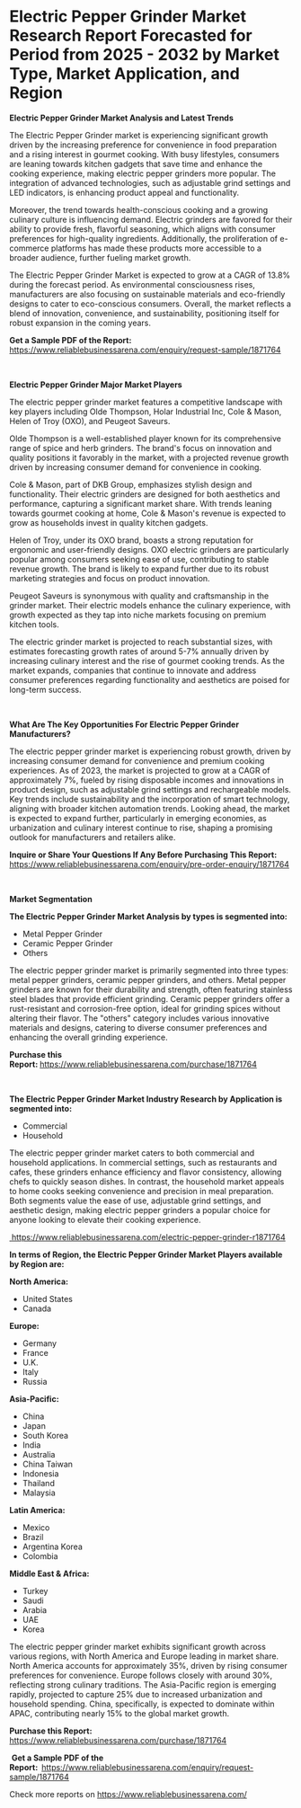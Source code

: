 <p><h1>Electric Pepper Grinder Market Research Report Forecasted for Period from 2025 -  2032 by Market Type, Market Application, and Region</h1></p><p><strong>Electric Pepper Grinder Market Analysis and Latest Trends</strong></p>
<p><p>The Electric Pepper Grinder market is experiencing significant growth driven by the increasing preference for convenience in food preparation and a rising interest in gourmet cooking. With busy lifestyles, consumers are leaning towards kitchen gadgets that save time and enhance the cooking experience, making electric pepper grinders more popular. The integration of advanced technologies, such as adjustable grind settings and LED indicators, is enhancing product appeal and functionality.</p><p>Moreover, the trend towards health-conscious cooking and a growing culinary culture is influencing demand. Electric grinders are favored for their ability to provide fresh, flavorful seasoning, which aligns with consumer preferences for high-quality ingredients. Additionally, the proliferation of e-commerce platforms has made these products more accessible to a broader audience, further fueling market growth.</p><p>The Electric Pepper Grinder Market is expected to grow at a CAGR of 13.8% during the forecast period. As environmental consciousness rises, manufacturers are also focusing on sustainable materials and eco-friendly designs to cater to eco-conscious consumers. Overall, the market reflects a blend of innovation, convenience, and sustainability, positioning itself for robust expansion in the coming years.</p></p>
<p><strong>Get a Sample PDF of the Report:&nbsp;</strong> <a href="https://www.reliablebusinessarena.com/enquiry/request-sample/1871764?utm_campaign=2136&utm_medium=2&utm_source=Github&utm_content=ia&utm_term=05022025&utm_id=electric-pepper-grinder">https://www.reliablebusinessarena.com/enquiry/request-sample/1871764</a></p>
<p>&nbsp;</p>
<p><strong>Electric Pepper Grinder Major Market Players</strong></p>
<p><p>The electric pepper grinder market features a competitive landscape with key players including Olde Thompson, Holar Industrial Inc, Cole & Mason, Helen of Troy (OXO), and Peugeot Saveurs. </p><p>Olde Thompson is a well-established player known for its comprehensive range of spice and herb grinders. The brand's focus on innovation and quality positions it favorably in the market, with a projected revenue growth driven by increasing consumer demand for convenience in cooking.</p><p>Cole & Mason, part of DKB Group, emphasizes stylish design and functionality. Their electric grinders are designed for both aesthetics and performance, capturing a significant market share. With trends leaning towards gourmet cooking at home, Cole & Mason's revenue is expected to grow as households invest in quality kitchen gadgets.</p><p>Helen of Troy, under its OXO brand, boasts a strong reputation for ergonomic and user-friendly designs. OXO electric grinders are particularly popular among consumers seeking ease of use, contributing to stable revenue growth. The brand is likely to expand further due to its robust marketing strategies and focus on product innovation.</p><p>Peugeot Saveurs is synonymous with quality and craftsmanship in the grinder market. Their electric models enhance the culinary experience, with growth expected as they tap into niche markets focusing on premium kitchen tools.</p><p>The electric grinder market is projected to reach substantial sizes, with estimates forecasting growth rates of around 5-7% annually driven by increasing culinary interest and the rise of gourmet cooking trends. As the market expands, companies that continue to innovate and address consumer preferences regarding functionality and aesthetics are poised for long-term success.</p></p>
<p>&nbsp;</p>
<p><strong>What Are The Key Opportunities For Electric Pepper Grinder Manufacturers?</strong></p>
<p><p>The electric pepper grinder market is experiencing robust growth, driven by increasing consumer demand for convenience and premium cooking experiences. As of 2023, the market is projected to grow at a CAGR of approximately 7%, fueled by rising disposable incomes and innovations in product design, such as adjustable grind settings and rechargeable models. Key trends include sustainability and the incorporation of smart technology, aligning with broader kitchen automation trends. Looking ahead, the market is expected to expand further, particularly in emerging economies, as urbanization and culinary interest continue to rise, shaping a promising outlook for manufacturers and retailers alike.</p></p>
<p><strong>Inquire or Share Your Questions If Any Before Purchasing This Report:</strong> <a href="https://www.reliablebusinessarena.com/enquiry/pre-order-enquiry/1871764?utm_campaign=2136&utm_medium=2&utm_source=Github&utm_content=ia&utm_term=05022025&utm_id=electric-pepper-grinder">https://www.reliablebusinessarena.com/enquiry/pre-order-enquiry/1871764</a></p>
<p>&nbsp;</p>
<p><strong>Market Segmentation</strong></p>
<p><strong>The Electric Pepper Grinder Market Analysis by types is segmented into:</strong></p>
<p><ul><li>Metal Pepper Grinder</li><li>Ceramic Pepper Grinder</li><li>Others</li></ul></p>
<p><p>The electric pepper grinder market is primarily segmented into three types: metal pepper grinders, ceramic pepper grinders, and others. Metal pepper grinders are known for their durability and strength, often featuring stainless steel blades that provide efficient grinding. Ceramic pepper grinders offer a rust-resistant and corrosion-free option, ideal for grinding spices without altering their flavor. The "others" category includes various innovative materials and designs, catering to diverse consumer preferences and enhancing the overall grinding experience.</p></p>
<p><strong>Purchase this Report:&nbsp;</strong><a href="https://www.reliablebusinessarena.com/purchase/1871764?utm_campaign=2136&utm_medium=2&utm_source=Github&utm_content=ia&utm_term=05022025&utm_id=electric-pepper-grinder">https://www.reliablebusinessarena.com/purchase/1871764</a></p>
<p>&nbsp;</p>
<p><strong>The Electric Pepper Grinder Market Industry Research by Application is segmented into:</strong></p>
<p><ul><li>Commercial</li><li>Household</li></ul></p>
<p><p>The electric pepper grinder market caters to both commercial and household applications. In commercial settings, such as restaurants and cafes, these grinders enhance efficiency and flavor consistency, allowing chefs to quickly season dishes. In contrast, the household market appeals to home cooks seeking convenience and precision in meal preparation. Both segments value the ease of use, adjustable grind settings, and aesthetic design, making electric pepper grinders a popular choice for anyone looking to elevate their cooking experience.</p></p>
<p><a href="https://www.reliablebusinessarena.com/electric-pepper-grinder-r1871764?utm_campaign=2136&utm_medium=2&utm_source=Github&utm_content=ia&utm_term=05022025&utm_id=electric-pepper-grinder">&nbsp;https://www.reliablebusinessarena.com/electric-pepper-grinder-r1871764</a></p>
<p><strong>In terms of Region, the Electric Pepper Grinder Market Players available by Region are:</strong></p>
<p>
    <p> <strong> North America: </strong>
        <ul>
            <li>United States</li>
            <li>Canada</li>
        </ul>
        </p> 
    <p> <strong> Europe: </strong>
        <ul>
            <li>Germany</li>
            <li>France</li>
            <li>U.K.</li>
            <li>Italy</li>
            <li>Russia</li>
        </ul>
        </p> 
    <p> <strong> Asia-Pacific: </strong>
        <ul>
            <li>China</li>
            <li>Japan</li>
            <li>South Korea</li>
            <li>India</li>
            <li>Australia</li>
            <li>China Taiwan</li>
            <li>Indonesia</li>
            <li>Thailand</li>
            <li>Malaysia</li>
        </ul>
        </p> 
    <p> <strong> Latin America: </strong>
        <ul>
            <li>Mexico</li>
            <li>Brazil</li>
            <li>Argentina Korea</li>
            <li>Colombia</li>
        </ul>
        </p> 
    <p> <strong> Middle East & Africa: </strong>
        <ul>
            <li>Turkey</li>
            <li>Saudi</li>
            <li>Arabia</li>
            <li>UAE</li>
            <li>Korea</li>
        </ul>
    </p>
    </p>
<p><p>The electric pepper grinder market exhibits significant growth across various regions, with North America and Europe leading in market share. North America accounts for approximately 35%, driven by rising consumer preferences for convenience. Europe follows closely with around 30%, reflecting strong culinary traditions. The Asia-Pacific region is emerging rapidly, projected to capture 25% due to increased urbanization and household spending. China, specifically, is expected to dominate within APAC, contributing nearly 15% to the global market growth.</p></p>
<p><strong>Purchase this Report: </strong><a href="https://www.reliablebusinessarena.com/purchase/1871764?utm_campaign=2136&utm_medium=2&utm_source=Github&utm_content=ia&utm_term=05022025&utm_id=electric-pepper-grinder">https://www.reliablebusinessarena.com/purchase/1871764</a></p>
<p>&nbsp;<strong>Get a Sample PDF of the Report:&nbsp;&nbsp;</strong><a href="https://www.reliablebusinessarena.com/enquiry/request-sample/1871764?utm_campaign=2136&utm_medium=2&utm_source=Github&utm_content=ia&utm_term=05022025&utm_id=electric-pepper-grinder">https://www.reliablebusinessarena.com/enquiry/request-sample/1871764</a></p>
<p><strong></strong></p>
<p>Check more reports on <a href="https://www.reliablebusinessarena.com/?utm_campaign=2136&utm_medium=2&utm_source=Github&utm_content=ia&utm_term=05022025&utm_id=electric-pepper-grinder">https://www.reliablebusinessarena.com/</a></p>